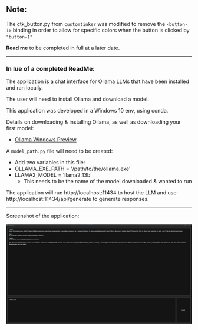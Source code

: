 ## Note:
The ctk_button.py from `customtinker` was modified to remove the `<button-1>` binding in order to allow for specific colors 
when the button is clicked by `"button-1"`

**Read me** to be completed in full at a later date.

---
### In lue of a completed ReadMe:
The application is a chat interface for Ollama LLMs that have been installed and ran locally.

The user will need to install Ollama and download a model.

This application was developed in a Windows 10 env, using conda.

Details on downloading & installing Ollama, as well as downloading your first model:

- [Ollama Windows Preview](https://ollama.com/blog/windows-preview)

A `model_path.py` file will need to be created:
  * Add two variables in this file:
  * OLLAMA_EXE_PATH = '/path/to/the/ollama.exe'
  * LLAMA2_MODEL = 'llama2:13b'
    * This needs to be the name of the model downloaded & wanted to run

The application will run http://localhost:11434 to host the LLM and use http://localhost:11434/api/generate to generate 
responses.

---
Screenshot of the application:

![img.png](media/img.png)
